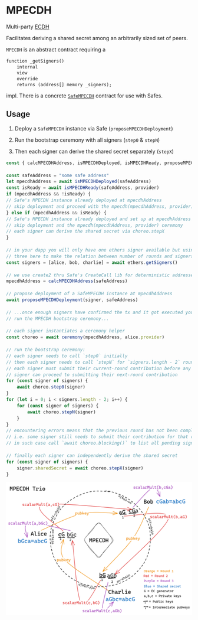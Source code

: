 # MPECDH

Multi-party [ECDH](https://en.wikipedia.org/wiki/Diffie%E2%80%93Hellman_key_exchange#Operation_with_more_than_two_parties
)

Facilitates deriving a shared secret among an arbitrarily sized set of peers. 

`MPECDH` is an abstract contract requiring a 

```sol
function _getSigners()
    internal
    view
    override
    returns (address[] memory _signers);
```

impl. There is a concrete [`SafeMPECDH`](./src/SafeMPECDH.sol) contract for use with Safes.

## Usage

1. Deploy a `SafeMPECDH` instance via Safe (`proposeMPECDHDeployment`)

2. Run the bootstrap ceremony with all signers (`step0` & `stepN`)

3. Then each signer can derive the shared secret separately (`stepX`)

```js
const { calcMPECDHAddress, isMPECDHDeployed, isMPECDHReady, proposeMPECDHDeployment, ceremony } = require("./src/index")

const safeAddress = "some safe address"
let mpecdhAddress = await isMPECDHDeployed(safeAddress)
const isReady = await isMPECDHReady(safeAddress, provider)
if (mpecdhAddress && !isReady) {
// Safe's MPECDH instance already deployed at mpecdhAddress
// skip deployment and proceed with the mpecdh(mpecdhAddress, provider) ceremony
} else if (mpecdhAddress && isReady) {
// Safe's MPECDH instance already deployed and set up at mpecdhAddress
// skip deployment and the mpecdh(mpecdhAddress, provider) ceremony
// each signer can derive the shared secret via choreo.stepX
}

// in your dapp you will only have one ethers signer available but using 
// three here to make the relation between number of rounds and signers clear
const signers = [alice, bob, charlie] = await ethers.getSigners()

// we use create2 thru Safe's CreateCall lib for deterministic addresses
mpecdhAddress = calcMPECDHAddress(safeAddress)

// propose deployment of a SafeMPECDH instance at mpecdhAddress
await proposeMPECDHDeployment(signer, safeAddress)

// ...once enough signers have confirmed the tx and it got executed you should
// run the MPECDH bootstrap ceremony...

// each signer instantiates a ceremony helper
const choreo = await ceremony(mpecdhAddress, alice.provider)

// run the bootstrap ceremony:
// each signer needs to call `step0` initially
// then each signer needs to call `stepN` for `signers.length - 2` rounds:
// each signer must submit their current-round contribution before any other 
// signer can proceed to submitting their next-round contribution
for (const signer of signers) {
    await choreo.step0(signer)
}
for (let i = 0; i < signers.length - 2; i++) {
    for (const signer of signers) {
        await choreo.stepN(signer)
    }
}
// encountering errors means that the previous round has not been completed, 
// i.e. some signer still needs to submit their contribution for that round,
// in such case call `await choreo.blocking()` to list all pending signers

// finally each signer can independently derive the shared secret
for (const signer of signers) {
    signer.sharedSecret = await choreo.stepX(signer)
}
```

![MPECDH Trio](./MPECDH.png)
